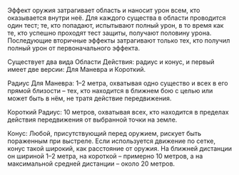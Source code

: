 Эффект оружия затрагивает область и наносит урон всем, кто оказывается внутри неё. Для каждого существа в области проводится один тест; те, кто попадают, испытывают полный урон, в то время как те, кто успешно проходят тест защиты, получают половину урона. Последующие вторичные эффекты затрагивают только тех, кто получил полный урон от первоначального эффекта.  

Существует два вида Области Действия: радиус и конус, и первый имеет две версии: Для Маневра и Короткий.  

Радиус Для Маневра: 1–2 метра, охватывая одно существо и всех в его прямой близости – тех, кто находится в ближнем бою с целью или может быть в нём, не тратя действие передвижения.  

Короткий Радиус: 10 метров, охватывая всех, кто находится в пределах действия передвижения от выбранной точки на земле.  

Конус: Любой, присутствующий перед оружием, рискует быть пораженным при выстреле. Если используется движение по сетке, конус такой широкий, как расстояние от оружия. На ближней дистанции он шириной 1–2 метра, на короткой – примерно 10 метров, а на максимальной средней дистанции – около 20 метров.
